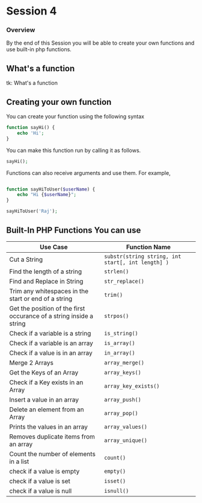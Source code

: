 # Session 4

### Overview

By the end of this Session you will be able to create your own functions and use built-in php functions.

## What's a function

tk: What's a function

## Creating your own function


You can create your function using the following syntax

```php
function sayHi() {
    echo 'Hi';
}
```

You can make this function run by calling it as follows.

```php
sayHi();
```

Functions can also receive arguments and use them. For example,

```php

function sayHiToUser($userName) {
    echo "Hi {$userName}";
}

sayHiToUser('Raj');
```

## Built-In PHP Functions You can use

|Use Case|Function Name|
|---|---|
|Cut a String|```substr(string string, int start[, int length] )```|
|Find the length of a string|```strlen()```|
|Find and Replace in String|```str_replace()```|
|Trim any whitespaces in the start or end of a string|```trim()```|
|Get the position of the first occurance of a string inside a string|```strpos()```|
|Check if a variable is a string|```is_string()```|
|Check if a variable is an array|```is_array()```|
|Check if a value is in an array|```in_array()```|
|Merge 2 Arrays|```array_merge()```|
|Get the Keys of an Array|```array_keys()```|
|Check if a Key exists in an Array|```array_key_exists()```|
|Insert a value in an array|```array_push()```|
|Delete an element from an Array|```array_pop()```|
|Prints the values in an array|```array_values()```|
|Removes duplicate items from an array|```array_unique()```|
|Count the number of elements in a list|```count()```|
|check if a value is empty|```empty()```|
|check if a value is set|```isset()```|
|check if a value is null|```isnull()```|
